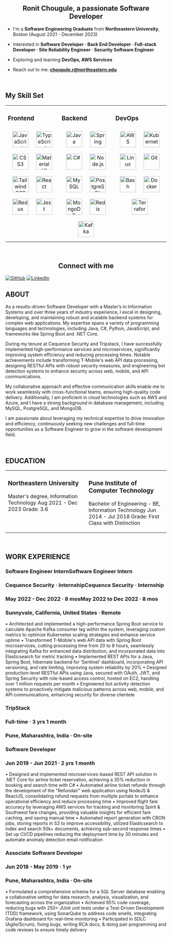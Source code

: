 ## <div align="center">Ronit Chougule, a passionate Software Developer</div>  
  
- I'm a **Software Engineering Graduate** from **Northeastern University**, Boston (August 2021 - December 2023)  
  
- Interested in **Software Developer · Back End Developer · Full-stack Developer · Site Reliability Engineer · Security Software Engineer**  
  
- Exploring and learning **DevOps, AWS Services**  

- Reach out to me: **chougule.r@northeastern.edu**  
  
<br/>

## My Skill Set  

<table><tr><td valign="top" width="33%">

### Frontend  
<div align="center">  
<a href="https://www.javascript.com/" target="_blank"><img style="margin: 10px" src="https://profilinator.rishav.dev/skills-assets/javascript-original.svg" alt="JavaScript" height="50" /></a>  
<a href="https://www.typescriptlang.org/" target="_blank"><img style="margin: 10px" src="https://profilinator.rishav.dev/skills-assets/typescript-original.svg" alt="TypeScript" height="50" /></a>  
<a href="https://www.w3schools.com/css/" target="_blank"><img style="margin: 10px" src="https://profilinator.rishav.dev/skills-assets/css3-original-wordmark.svg" alt="CSS3" height="50" /></a>  
<a href="https://mui.com/" target="_blank"><img style="margin: 10px" src="https://profilinator.rishav.dev/skills-assets/mui.png" alt="Material UI" height="50" /></a>    
<a href="https://www.tailwindcss.com/" target="_blank"><img style="margin: 10px" src="https://profilinator.rishav.dev/skills-assets/tailwindcss.svg" alt="Tailwind CSS" height="50" /></a>  
<a href="https://reactjs.org/" target="_blank"><img style="margin: 10px" src="https://profilinator.rishav.dev/skills-assets/react-original-wordmark.svg" alt="React" height="50" /></a>  
<a href="https://redux.js.org/" target="_blank"><img style="margin: 10px" src="https://profilinator.rishav.dev/skills-assets/redux-original.svg" alt="Redux" height="50" /></a>  
<a href="https://www.jestjs.io/" target="_blank"><img style="margin: 10px" src="https://profilinator.rishav.dev/skills-assets/jest.svg" alt="Jest" height="50" /></a>  
</div>
</td><td valign="top" width="33%">

### Backend  
<div align="center">  
<a href="https://www.java.com/" target="_blank"><img style="margin: 10px" src="https://profilinator.rishav.dev/skills-assets/java-original-wordmark.svg" alt="Java" height="50" /></a>  
<a href="https://docs.spring.io/spring-framework/docs/3.0.x/reference/expressions.html#:~:text=The%20Spring%20Expression%20Language%20(SpEL,and%20basic%20string%20templating%20functionality." target="_blank"><img style="margin: 10px" src="https://profilinator.rishav.dev/skills-assets/springio-icon.svg" alt="Spring" height="50" /></a>
<a href="https://learn.microsoft.com/en-us/dotnet/csharp/" target="_blank"><img style="margin: 10px" src="https://profilinator.rishav.dev/skills-assets/csharp-original.svg" alt="C#" height="50" /></a>
<a href="https://nodejs.org/" target="_blank"><img style="margin: 10px" src="https://profilinator.rishav.dev/skills-assets/nodejs-original-wordmark.svg" alt="Node.js" height="50" /></a>  
<a href="https://www.mysql.com/" target="_blank"><img style="margin: 10px" src="https://profilinator.rishav.dev/skills-assets/mysql-original-wordmark.svg" alt="MySQL" height="50" /></a>  
<a href="https://www.postgresql.org/" target="_blank"><img style="margin: 10px" src="https://profilinator.rishav.dev/skills-assets/postgresql-original-wordmark.svg" alt="PostgreSQL" height="50" /></a>  
<a href="https://www.mongodb.com/" target="_blank"><img style="margin: 10px" src="https://profilinator.rishav.dev/skills-assets/mongodb-original-wordmark.svg" alt="MongoDB" height="50" /></a>  
<a href="https://redis.io/" target="_blank"><img style="margin: 10px" src="https://profilinator.rishav.dev/skills-assets/redis-original-wordmark.svg" alt="Redis" height="50" /></a>   
<a href="https://kafka.apache.org/" target="_blank"><img style="margin: 10px" src="https://profilinator.rishav.dev/skills-assets/apache_kafka-icon.svg" alt="Kafka" height="50" /></a>  
</div>
</td><td valign="top" width="33%">

### DevOps  
<div align="center">  
<a href="https://aws.amazon.com/" target="_blank"><img style="margin: 10px" src="https://profilinator.rishav.dev/skills-assets/amazonwebservices-original-wordmark.svg" alt="AWS" height="50" /></a>  
<a href="https://kubernetes.io/" target="_blank"><img style="margin: 10px" src="https://profilinator.rishav.dev/skills-assets/kubernetes-icon.svg" alt="Kubernetes" height="50" /></a>  
<a href="https://www.linux.org/" target="_blank"><img style="margin: 10px" src="https://profilinator.rishav.dev/skills-assets/linux-original.svg" alt="Linux" height="50" /></a>  
<a href="https://github.com/" target="_blank"><img style="margin: 10px" src="https://profilinator.rishav.dev/skills-assets/git-scm-icon.svg" alt="Git" height="50" /></a>  
<a href="https://www.gnu.org/software/bash/" target="_blank"><img style="margin: 10px" src="https://profilinator.rishav.dev/skills-assets/gnu_bash-icon.svg" alt="Bash" height="50" /></a>  
<a href="https://www.docker.com/" target="_blank"><img style="margin: 10px" src="https://profilinator.rishav.dev/skills-assets/docker-original-wordmark.svg" alt="Docker" height="50" /></a>  
<a href="https://www.terraform.io/" target="_blank"><img style="margin: 10px" src="https://profilinator.rishav.dev/skills-assets/terraformio-icon.svg" alt="Terraform" height="50" /></a>    
  
</div>
</td></tr></table>  
<br/>  

## <div align="center">Connect with me</div>  
[![GitHub](https://img.shields.io/badge/GitHub-181717?style=for-the-badge&logo=github&logoColor=white)](https://github.com/Ronitm10)
[![LinkedIn](https://img.shields.io/badge/LinkedIn-0A66C2?style=for-the-badge&logo=linkedin&logoColor=white)](https://www.linkedin.com/in/ronit-chougule/)

## ABOUT

As a results-driven Software Developer with a Master’s in Information Systems and over three years of industry experience, I excel in designing, developing, and maintaining robust and scalable backend systems for complex web applications. My expertise spans a variety of programming languages and technologies, including Java, C#, Python, JavaScript, and frameworks like Spring Boot and .NET Core.

During my tenure at Cequence Security and Tripstack, I have successfully implemented high-performance services and microservices, significantly improving system efficiency and reducing processing times. Notable achievements include transforming T-Mobile's web API data processing, designing RESTful APIs with robust security measures, and engineering bot detection systems to enhance security across web, mobile, and API communications.

My collaborative approach and effective communication skills enable me to work seamlessly with cross-functional teams, ensuring high-quality code delivery. Additionally, I am proficient in cloud technologies such as AWS and Azure, and I have a strong background in database management, including MySQL, PostgreSQL, and MongoDB.

I am passionate about leveraging my technical expertise to drive innovation and efficiency, continuously seeking new challenges and full-time opportunities as a Software Engineer to grow in the software development field.

<br/>

## EDUCATION

<table><tr><td valign="top" width="33%">
  
### Northeastern University
Master's degree, Information Technology
Aug 2021 - Dec 2023
Grade: 3.6

</td><td valign="top" width="33%">

### Pune Institute of Computer Technology
Bachelor of Engineering - BE, Information Technology
Jun 2014 - Jul 2018
Grade: First Class with Distinction

</td></tr></table>
<br/>

## WORK EXPERIENCE

### Software Engineer InternSoftware Engineer Intern
### Cequence Security · InternshipCequence Security · Internship
### May 2022 - Dec 2022 · 8 mosMay 2022 to Dec 2022 · 8 mos
### Sunnyvale, California, United States · Remote
• Architected and implemented a high-performance Spring Boot service to calculate Apache Kafka consumer lag within the system, leveraging custom metrics to optimize Kubernetes scaling strategies and enhance service uptime
• Transformed T-Mobile's web API data with Spring Boot microservices, cutting processing time from 20 to 8 hours, seamlessly integrating Kafka for enhanced data distribution, and incorporated data into Elasticsearch for metric tracking
• Implemented REST APIs for a Java, Spring Boot, hibernate backend for ‘Sentinel’ dashboard, incorporating API versioning, and rate limiting, improving system reliability by 20%
• Designed production-level RESTful APIs using Java, secured with OAuth, JWT, and Spring Security with role-based access control, hosted on EC2, handling over 1 million requests per month
• Engineered bot activity detection systems to proactively mitigate malicious patterns across web, mobile, and API communications, enhancing security for diverse clientele


### TripStack
### Full-time · 3 yrs 1 month
### Pune, Maharashtra, India · On-site
### Software Developer
### Jun 2019 - Jun 2021 · 2 yrs 1 month
• Designed and implemented microservices-based REST API solution in .NET Core for airline ticket reservation, achieving a 35% reduction in booking and search time with C#
• Automated airline ticket refunds through the development of the "Refundair" web application using NodeJS & ReactJS, consolidating refund requests from multiple portals to enhance operational efficiency and reduce processing time 
• Improved flight fare accuracy by leveraging AWS services for tracking and monitoring Spirit & Southwest fare changes, providing valuable insights for efficient fare caching, and saving manual time
• Automated report generation with CRON jobs, storing reports in S3 to improve accessibility, utilized Elasticsearch to index and search 50k+ documents, achieving sub-second response times
• Set up CI/CD pipelines reducing the deployment time by 30 minutes and automate anomaly detection email notification

### Associate Software Developer
### Jun 2018 - May 2019 · 1 yr
### Pune, Maharashtra, India · On-site
• Formulated a comprehensive schema for a SQL Server database enabling a collaborative setting for data research, analysis, visualization, and forecasting across the organization
• Achieved 95% code coverage, reducing bugs with 250+ JUnit unit tests under a Test-Driven Development (TDD) framework, using SonarQube to address code smells, integrating Grafana dashboard for real-time monitoring
• Participated in SDLC (Agile/Scrum), fixing bugs, writing RCA docs, & doing pair programming and code reviews to ensure timely delivery
